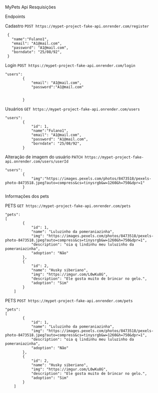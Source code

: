 MyPets Api Resquisições

Endpoints

Cadastro
`POST https://mypet-project-fake-api.onrender.com/register`

```
 {
   "name":"Fulano1",
   "email": "A1@mail.com",
   "password": "A1@mail.com",
   "borndate": "25/08/92",          
 }
```

Login
`POST https://mypet-project-fake-api.onrender.com/login`

```
"users":
        {
            "email": "A1@mail.com", 
            "password":"A1@mail.com"
            
            
        }
```  

Usuários 
`GET https://mypet-project-fake-api.onrender.com/users`

```
"users": 
        {
            "id": 1,
            "name":"Fulano1",
            "email": "A1@mail.com",
            "password": "A1@mail.com",
            "borndate": "25/08/92",
        }
 ```      

Alteração de imagem do usuário 
`PATCH https://mypet-project-fake-api.onrender.com/users/userId`

```
"users": 
        {
            "img":"https://images.pexels.com/photos/8473518/pexels-photo-8473518.jpeg?auto=compress&cs=tinysrgb&w=1260&h=750&dpr=1"
        }
 ```    

Informações dos pets

PETS
`GET https://mypet-project-fake-api.onrender.com/pets`

```
"pets": 
[
        {
            "id": 1,
            "name": "Luluzinho da pomeraniazinha",
            "img": "https://images.pexels.com/photos/8473518/pexels-photo-8473518.jpeg?auto=compress&cs=tinysrgb&w=1260&h=750&dpr=1",
            "description": "oia q lindinhu meu luluzinho da pomeraniazinha",
            "adoption": "Não"
        },
        {
            "id": 2,
            "name": "Husky siberiano",
            "img": "https://imgur.com/L0wKu8G",
            "description": "Ele gosta muito de brincar no gelo.",
            "adoption": "Sim"
        }
    ]
```

PETS
`POST https://mypet-project-fake-api.onrender.com/pets`

```
"pets": 
[
        {
            "id": 1,
            "name": "Luluzinho da pomeraniazinha",
            "img": "https://images.pexels.com/photos/8473518/pexels-photo-8473518.jpeg?auto=compress&cs=tinysrgb&w=1260&h=750&dpr=1",
            "description": "oia q lindinhu meu luluzinho da pomeraniazinha",
            "adoption": "Não"
        },
        {
            "id": 2,
            "name": "Husky siberiano",
            "img": "https://imgur.com/L0wKu8G",
            "description": "Ele gosta muito de brincar no gelo.",
            "adoption": "Sim"
        }
    ]
```
